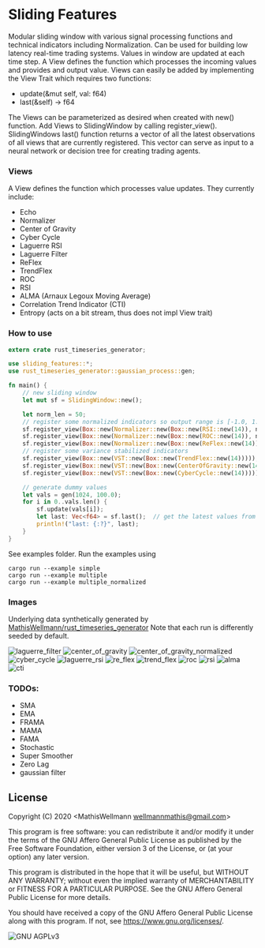 # Sliding Features
Modular sliding window with various signal processing functions and technical indicators including Normalization. Can be used for building low latency real-time trading systems. Values in window are updated at each time step. A View defines the function which processes the incoming values and provides and output value. Views can easily be added by implementing the View Trait which requires two functions:
- update(&mut self, val: f64)
- last(&self) -> f64

The Views can be parameterized as desired when created with new() function.
Add Views to SlidingWindow by calling register_view().
SlidingWindows last() function returns a vector of all the latest observations of all views that are currently registered. This vector can serve as input to a neural network or decision tree for creating trading agents.


### Views
A View defines the function which processes value updates. They currently include:
- Echo
- Normalizer
- Center of Gravity
- Cyber Cycle
- Laguerre RSI
- Laguerre Filter
- ReFlex
- TrendFlex
- ROC
- RSI
- ALMA (Arnaux Legoux Moving Average)
- Correlation Trend Indicator (CTI)
- Entropy (acts on a bit stream, thus does not impl View trait)

### How to use
```rust
extern crate rust_timeseries_generator;

use sliding_features::*;
use rust_timeseries_generator::gaussian_process::gen;

fn main() {
    // new sliding window
    let mut sf = SlidingWindow::new();

    let norm_len = 50;
    // register some normalized indicators so output range is [-1.0, 1.0] 
    sf.register_view(Box::new(Normalizer::new(Box::new(RSI::new(14)), norm_len)));
    sf.register_view(Box::new(Normalizer::new(Box::new(ROC::new(14)), norm_len)));
    sf.register_view(Box::new(Normalizer::new(Box::new(ReFlex::new(14)), norm_len)));
    // register some variance stabilized indicators
    sf.register_view(Box::new(VST::new(Box::new(TrendFlex::new(14)))));
    sf.register_view(Box::new(VST::new(Box::new(CenterOfGravity::new(14)))));
    sf.register_view(Box::new(VST::new(Box::new(CyberCycle::new(14)))));

    // generate dummy values
    let vals = gen(1024, 100.0);
    for i in 0..vals.len() {
        sf.update(vals[i]);
        let last: Vec<f64> = sf.last();  // get the latest values from sliding window
        println!("last: {:?}", last);
    }
}
```

See examples folder.
Run the examples using
```
cargo run --example simple
cargo run --example multiple
cargo run --example multiple_normalized
```

### Images
Underlying data synthetically generated by [MathisWellmann/rust_timeseries_generator](https://www.github.com/MathisWellmann/rust_timeseries_generator)
Note that each run is differently seeded by default.

![laguerre_filter](img/laguerre_filter.png)
![center_of_gravity](img/center_of_gravity.png)
![center_of_gravity_normalized](img/center_of_gravity_normalized.png)
![cyber_cycle](img/cyber_cycle.png)
![laguerre_rsi](img/laguerre_rsi.png)
![re_flex](img/re_flex.png)
![trend_flex](img/trend_flex.png)
![roc](img/roc.png)
![rsi](img/rsi.png)
![alma](img/alma.png)
![cti](img/plot_correlation_trend_indicator_cti.png)

### TODOs:
- SMA
- EMA
- FRAMA
- MAMA
- FAMA
- Stochastic
- Super Smoother
- Zero Lag
- gaussian filter

## License
Copyright (C) 2020  <MathisWellmann wellmannmathis@gmail.com>

This program is free software: you can redistribute it and/or modify
it under the terms of the GNU Affero General Public License as published by
the Free Software Foundation, either version 3 of the License, or
(at your option) any later version.

This program is distributed in the hope that it will be useful,
but WITHOUT ANY WARRANTY; without even the implied warranty of
MERCHANTABILITY or FITNESS FOR A PARTICULAR PURPOSE.  See the
GNU Affero General Public License for more details.

You should have received a copy of the GNU Affero General Public License
along with this program.  If not, see <https://www.gnu.org/licenses/>.

![GNU AGPLv3](agplv3.png)
